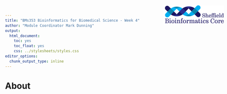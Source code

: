 ```yaml
---
title: "BMs353 Bioinformatics for Biomedical Science - Week 4"
author: "Module Coordinator Mark Dunning"
output: 
  html_document: 
    toc: yes
    toc_float: yes
    css: ../stylesheets/styles.css
editor_options: 
  chunk_output_type: inline
---
```


<img src="../images/logo-sm.png" style="position:absolute;top:40px;right:10px;" width="200" />

# About 
